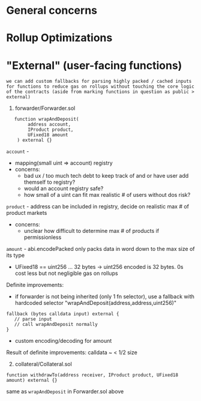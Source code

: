 # General concerns

# Rollup Optimizations


# "External" (user-facing functions)

`we can add custom fallbacks for parsing highly packed / cached inputs for functions to reduce gas on rollups without touching the core logic of the contracts (aside from marking functions in question as public > external)`

1) forwarder/Forwarder.sol

```
   function wrapAndDeposit(
        address account, 
        IProduct product,
        UFixed18 amount
    ) external {}
```
  
`account` - 
  - mapping(small uint => account) registry 
  - concerns: 
    - bad ux / too much tech debt to keep track of and or have user add themself to registry?
    - would an account registry safe? 
    - how small of a uint can fit max realistic # of users without dos risk? 
  
`product` - address can be included in registry, decide on realistic max # of product markets
  - concerns:
    - unclear how difficult to determine max # of products if permissionless
  
`amount` - abi.encodePacked only packs data in word down to the max size of its type  
  - UFixed18 == uint256 ... 32 bytes -> uint256 encoded is 32 bytes. 0s cost less but not negligible gas on rollups



Definite improvements:
  - if forwarder is not being inherited (only 1 fn selector), use a fallback with hardcoded selector "wrapAndDeposit(address,address,uint256)"
   ```
   fallback (bytes calldata input) external {
      // parse input
      // call wrapAndDeposit normally
   }
   ```
  - custom encoding/decoding for amount
  
Result of definite improvements: calldata ~ < 1/2 size


2) collateral/Collateral.sol 

```
function withdrawTo(address receiver, IProduct product, UFixed18 amount) external {}
```

same as `wrapAndDeposit` in Forwarder.sol above



